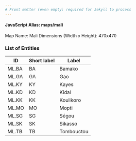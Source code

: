 ```yaml
---
# Front matter (even empty) required for Jekyll to process
---
```


#### JavaScript Alias: maps/mali

Map Name: Mali
Dimensions (Width x Height): 470x470

### List of Entities

| ID    | Short label | Label      |
| ----- | ----------- | ---------- |
| ML.BA | BA          | Bamako     |
| ML.GA | GA          | Gao        |
| ML.KY | KY          | Kayes      |
| ML.KD | KD          | Kidal      |
| ML.KK | KK          | Koulikoro  |
| ML.MO | MO          | Mopti      |
| ML.SG | SG          | Ségou      |
| ML.SK | SK          | Sikasso    |
| ML.TB | TB          | Tombouctou |
